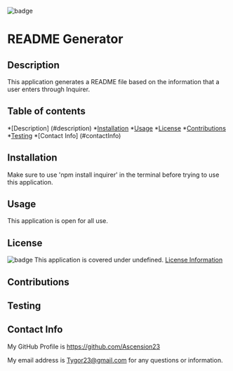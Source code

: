    
![badge](https://img.shields.io/badge/license-MIT-blue?style=flat-square)

# README Generator

## Description
This application generates a README file based on the information that a user enters through Inquirer.

## Table of contents
*[Description] (#description)
*[Installation](#installation)
*[Usage](#usage)
*[License](#license)
*[Contributions](#contributions)
*[Testing](#testing)
*[Contact Info] (#contactInfo)

## Installation
Make sure to use 'npm install inquirer' in the terminal before trying to use this application.

## Usage
This application is open for all use.

## License
![badge](https://img.shields.io/badge/license-MIT-blue?style=flat-square)
This application is covered under undefined.
[License Information](https://choosealicense.com/licenses/undefined/)

## Contributions


## Testing


## Contact Info
My GitHub Profile is https://github.com/Ascension23

My email address is Tygor23@gmail.com for any questions or information.
